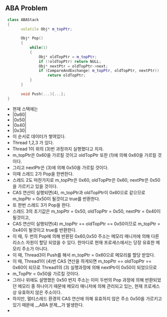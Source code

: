 ## ABA Problem
```cpp
 class ABAStack
 {
       volatile Obj* m_topPtr;
       
       Obj* Pop()
       {
           while(1)
           {
               Obj* oldTopPtr = m_topPtr;                                                              // (1)
               if (!oldTopPtr) return NULL;                                                            // (2)
               Obj* nextPtr = oldTopPtr->next;                                                         // (3)
               if (CompareAndExchange( m_topPtr, oldTopPtr, nextPtr))                                  // (4) 
                   return oldTopPtr;
           }
       } 
       
       void Push(...){...};
 }
```
* 현재 스택에는   
* |0x60|   
* |0x50|   
* |0x40|   
* |0x30|   
* 이 순서로 데이터가 쌓여있다.   
* Thread 1,2,3 가 있다.   
* Thread 1이 위의 (3)번 과정까지 실행했다고 치자.
* m_topPtr은 0x60을 가르킬 것이고 oldTopPtr 또한 (1)에 의해 0x60을 가르킬 것이다.   
* 그리고 nextPtr은 (3)에 의해 0x50을 가르킬 것이다.
* 이때 스레드 2가 Pop을 한번한다.
* 스레드 2도 마찬가지로 m_topPtr은 0x60, oldTopPtr은 0x60, nextPtr은 0x50을 가르키고 있을 것이다.
* CAS 연산이 실행되면(4), m_topPtr과 oldTopPtr이 0x60으로 같으므로 m_topPtr = 0x50이 될것이고 true를 반환한다.
* 또 한번 스레드 3가 Pop을 한다.
* 스레드 3의 초기값은 m_topPtr = 0x50, oldTopPtr = 0x50, nextPtr = 0x40이 될것이고,
* CAS 연산이 실행되면(4) m_topPtr == oldTopPtr == 0x50이므로 m_topPtr = 0x40이 될것이고 true를 반환한다.
* 이 때, 두 번의 Pop에 의해 반환된 0x60,0x50 주소는 메모리 매니저에 의해 다른 리소스 자원이 할당 되었을 수 있다. 한마디로 현재 프로세스에서는 당장 유효한 메모리 주소가 아니다.   
* 이 때, Thread3이 Push를 해서 m_topPtr = 0x60으로 메모리를 할당 받았다.
* 이 때, Thread1이 (4)번 CAS 연산을 하게되면 m_topPtr == oldTopPtr == 0x60이 되므로 Thread1의 (3) 실행과정에 의해 nextPtr이 0x50이 되었으므로
* m_TopPtr = 0x50을 가르킬 것이다. 
* 그러나 위에도 설명했든 0x50 번지 주소는 이미 두번의 Pop 과정에 의해 반환되었던 메모리 중 하나이기 때문에 메모리 매니저에 의해 관리되고 있는, 현재 프로세스상 유효하지 않은 주소이다. 
* 하지만, 멀티스레드 환경의 CAS 연산에 의해 유효하지 않은 주소 0x50을 가르키고 있기 때문에 __ABA 문제__가 발생한다.
* 
